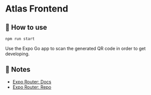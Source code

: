 # Atlas Frontend

## 🚀 How to use

```sh
npm run start
```
Use the Expo Go app to scan the generated QR code in order to get developing. 
## 📝 Notes

- [Expo Router: Docs](https://expo.github.io/router)
- [Expo Router: Repo](https://github.com/expo/router)
